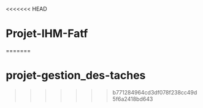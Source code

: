 <<<<<<< HEAD
# Projet-IHM-Fatf
=======
# projet-gestion_des-taches
>>>>>>> b771284964cd3df078f238cc49d5f6a2418bd643
